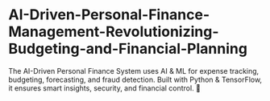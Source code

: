 # AI-Driven-Personal-Finance-Management-Revolutionizing-Budgeting-and-Financial-Planning
The AI-Driven Personal Finance System uses AI &amp; ML for expense tracking, budgeting, forecasting, and fraud detection. Built with Python &amp; TensorFlow, it ensures smart insights, security, and financial control. 🚀

